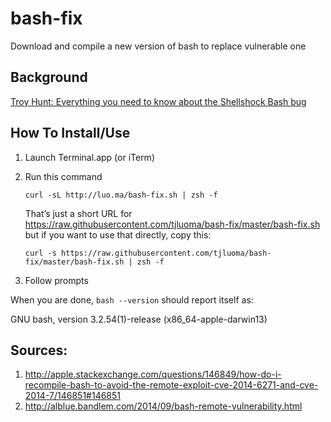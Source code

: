 bash-fix
========

Download and compile a new version of bash to replace vulnerable one

## Background ##

[Troy Hunt: Everything you need to know about the Shellshock Bash bug](http://www.troyhunt.com/2014/09/everything-you-need-to-know-about.html?m=1)

## How To Install/Use ##

1.	Launch Terminal.app (or iTerm)

2.	Run this command 

		curl -sL http://luo.ma/bash-fix.sh | zsh -f

	That’s just a short URL for <https://raw.githubusercontent.com/tjluoma/bash-fix/master/bash-fix.sh> but if you want to use that directly, copy this:

		curl -s https://raw.githubusercontent.com/tjluoma/bash-fix/master/bash-fix.sh | zsh -f
	
3.	Follow prompts

When you are done, `bash --version` should report itself as:

GNU bash, version 3.2.54(1)-release (x86_64-apple-darwin13)


## Sources: 

1.	<http://apple.stackexchange.com/questions/146849/how-do-i-recompile-bash-to-avoid-the-remote-exploit-cve-2014-6271-and-cve-2014-7/146851#146851> 
2.	<http://alblue.bandlem.com/2014/09/bash-remote-vulnerability.html>
